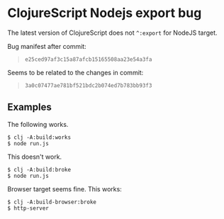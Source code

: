# ClojureScript Nodejs export bug

The latest version of ClojureScript does not `^:export` for NodeJS target.

Bug manifest after commit:

> `e25ced97af3c15a87afcb15165508aa23e54a3fa`

Seems to be related to the changes in commit:

> `3a0c07477ae781bf521bdc2b074ed7b783bb93f3`

## Examples

The following works.

```
$ clj -A:build:works
$ node run.js
```

This doesn't work.

```
$ clj -A:build:broke
$ node run.js
```

Browser target seems fine. This works:

```
$ clj -A:build-browser:broke
$ http-server
```